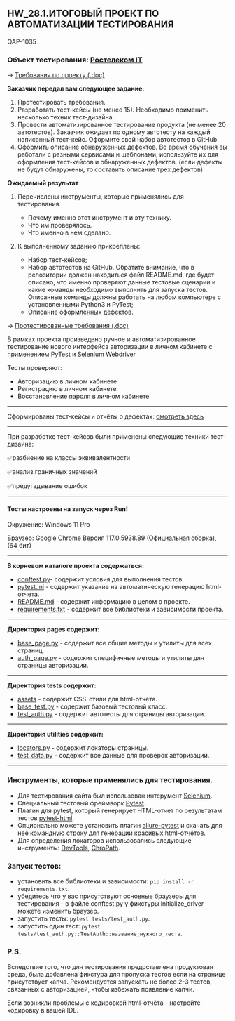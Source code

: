 ## HW_28.1.ИТОГОВЫЙ ПРОЕКТ ПО АВТОМАТИЗАЦИИ ТЕСТИРОВАНИЯ
QAP-1035
### Объект тестирования: [Ростелеком IT](https://b2c.passport.rt.ru)

→ [Требования по проекту (.doc)](https://docs.google.com/document/d/18DggAU8-W1-TEcbM9WgnG_L3YDF8uFKQrAS7rjS9w2g/edit?usp=sharing)

**Заказчик передал вам следующее задание:**

1. Протестировать требования.
2. Разработать тест-кейсы (не менее 15). Необходимо применить несколько техник тест-дизайна.
3. Провести автоматизированное тестирование продукта (не менее 20 автотестов). Заказчик ожидает по одному автотесту на каждый написанный тест-кейс. Оформите свой набор автотестов в GitHub.
4. Оформить описание обнаруженных дефектов. Во время обучения вы работали с разными сервисами и шаблонами, используйте их для оформления тест-кейсов и обнаруженных дефектов. (если дефекты не будут обнаружены, то составить описание трех дефектов)

**Ожидаемый результат**

1. Перечислены инструменты, которые применялись для тестирования.

   * Почему именно этот инструмент и эту технику.
   * Что им проверялось.
   * Что именно в нем сделано.
   
2. К выполненному заданию прикреплены:

   * Набор тест-кейсов;
   * Набор автотестов на GitHub. Обратите внимание, что в репозитории должен находиться файл README.md, где будет описано, что именно проверяют данные тестовые сценарии и какие команды необходимо выполнить для запуска тестов. Описанные команды должны работать на любом компьютере с установленными Python3 и PyTest;
   * Описание оформленных дефектов.

→ [Протестированные требования (.doc)](https://docs.google.com/document/d/1CGkBrCJ-5bS-VqMzsyX0Xakinjvp4bG6-4LIPTXHYEs/edit?usp=sharing)

В рамках проекта произведено ручное и автоматизированное тестирование нового интерфейса авторизации в личном кабинете с применением PyTest и Selenium Webdriver

Тесты проверяют:
* Авторизацию в личном кабинете
* Регистрацию в личном кабинете
* Восстановление пароля в личном кабинете
___
Сформированы тест-кейсы и отчёты о дефектах: [смотреть здесь](https://docs.google.com/spreadsheets/d/1045_wAYBXBWABqTyiGLeQmq2eslhoFgMuW6y5fRI29o/edit?usp=sharing)
___
При разработке тест-кейсов были применены следующие техники тест-дизайна:

✅разбиение на классы эквивалентности

✅анализ граничных значений

✅предугадывание ошибок
___
#### Тесты настроены на запуск через Run!

Окружение: Windows 11 Pro

Браузер: Google Chrome Версия 117.0.5938.89 (Официальная сборка), (64 бит)
***
**В корневом каталоге проекта содержаться:**
* [conftest.py](https://github.com/Anzhylik/HW_28_Final_project_Rostelecom_Ryabinina_A.M./blob/master/conftest.py)- содержит условия для выполнения тестов.
* [pytest.ini](https://github.com/Anzhylik/HW_28_Final_project_Rostelecom_Ryabinina_A.M./blob/master/pytest.ini) - содержит указание на автоматическую генерацию html-отчета.
* [README.md](https://github.com/Anzhylik/HW_28_Final_project_Rostelecom_Ryabinina_A.M./blob/master/README.md) - содержит информацию в целом о проекте.
* [requirements.txt](https://github.com/Anzhylik/HW_28_Final_project_Rostelecom_Ryabinina_A.M./blob/master/requirements.txt) - содержит все библиотеки и зависимости проекта.
***
**Директория pages содержит:**
* [base_page.py](https://github.com/Anzhylik/HW_28_Final_project_Rostelecom_Ryabinina_A.M./blob/master/pages/base_page.py) - содержит все общие методы и утилиты для всех страниц.
* [auth_page.py](https://github.com/Anzhylik/HW_28_Final_project_Rostelecom_Ryabinina_A.M./blob/master/pages/auth_page.py) - содержит специфичные методы и утилиты для страницы авторизации.
***
**Директория tests содержит:**
* [assets](https://github.com/Anzhylik/HW_28_Final_project_Rostelecom_Ryabinina_A.M./tree/master/tests/assets) - содержит CSS-стили для html-отчёта.
* [base_test.py](https://github.com/Anzhylik/HW_28_Final_project_Rostelecom_Ryabinina_A.M./blob/master/tests/base_test.py) - содержит базовый тестовый класс.
* [test_auth.py](https://github.com/Anzhylik/HW_28_Final_project_Rostelecom_Ryabinina_A.M./blob/master/tests/test_auth.py) - содержит автотесты для страницы авторизации.
***
**Директория utilities содержит:**
* [locators.py](https://github.com/Anzhylik/HW_28_Final_project_Rostelecom_Ryabinina_A.M./blob/master/utilities/locators.py) - содержит локаторы страницы.
* [test_data.py](https://github.com/Anzhylik/HW_28_Final_project_Rostelecom_Ryabinina_A.M./blob/master/utilities/test_data.py) - содержит все данные для проверок авторизации.
***
### Инструменты, которые применялись для тестирования.

* Для тестирования сайта был использован 
интсрумент [Selenium](https://www.selenium.dev/).
* Специальный тестовый фреймворк [Pytest](https://docs.pytest.org/).
* Плагин для pytest, который генерирует HTML-отчет по результатам тестов [pytest-html](https://pytest-html.readthedocs.io/en/latest/).
* Опционально можете установить плагин [allure-pytest](https://pypi.org/project/allure-pytest/) и скачать для неё [командную строку](https://repo.maven.apache.org/maven2/io/qameta/allure/allure-commandline/) для генерации красивых html-отчётов.
* Для определения локаторов использовались 
следующие инструменты: [DevTools](https://developer.chrome.com/docs/devto), [ChroPath](https://chrome.google.com/webstore/detail/chropath/ljngjbnaijcbncmcnjfhigebomdlkcjo).

### Запуск тестов:
* установить все библиотеки и зависимости: `pip install -r requirements.txt`.
* убедитесь что у вас присутствуют основные браузеры для тестирования - в файле conftest.py у фикстуры initialize_driver можете изменить браузер.
* запустить тесты: `pytest tests/test_auth.py`.
* запустить один тест: `pytest tests/test_auth.py::TestAuth::название_нужного_теста`.

### P.S.
Вследствие того, что для тестирования предоставлена продуктовая среда, была добавлена фикстура для пропуска тестов если на странице присутствует капча. Рекомендуется запускать не более 2-3 тестов, связанных с авторизацией, чтобы избежать появление капчи.

Если возникли проблемы с кодировкой html-отчёта - настройте кодировку в вашей IDE.


